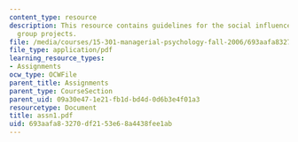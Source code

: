 ```yaml
---
content_type: resource
description: This resource contains guidelines for the social influence paper and
  group projects.
file: /media/courses/15-301-managerial-psychology-fall-2006/693aafa83270df2153e68a4438fee1ab_assn1.pdf
file_type: application/pdf
learning_resource_types:
- Assignments
ocw_type: OCWFile
parent_title: Assignments
parent_type: CourseSection
parent_uid: 09a30e47-1e21-fb1d-bd4d-0d6b3e4f01a3
resourcetype: Document
title: assn1.pdf
uid: 693aafa8-3270-df21-53e6-8a4438fee1ab
---
```

